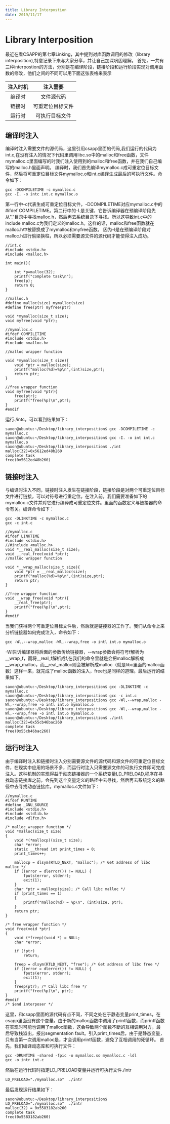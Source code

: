 ```yaml
---
title: Library Interpostion
date: 2019/11/17
---
```

# Library Interposition
最近在看CSAPP的第七章Linking，其中提到对库函数调用的修改（library interposition),特意记录下来与大家分享，并让自己加深巩固理解。
首先，一共有三种interpostion的方法，分别是在编译阶段，链接阶段和运行阶段实现对调用函数的修改，他们之间的不同可以用下面这张表格来表示

|注入时机|注入需要
|:--:|:--:
|编译时|文件源代码
|链接时|可重定位目标文件
|运行时|可执行目标文件

## 编译时注入
编译时注入需要文件的源代码，这里引用csapp里面的代码,我们运行的代码为int.c,在没有注入的情况下代码里调用libc.so中的malloc和free函数，文件mymalloc.c里面编写的时我们注入使用到的malloc和free函数，并在我们自己编写的malloc.h里面声明。
编译时，我们首先编译mymalloc.c成可重定位目标文件，然后将可重定位目标文件mymalloc.o和int.c编译生成最后的可执行文件。命令如下：
```
gcc -DCOMPILETIME -c mymalloc.c
gcc -I. -o intc int.c mymalloc.o 
```
第一行中-c代表生成可重定位目标文件，-DCOMPILETIME对应mymalloc.c中的#ifdef COMPILETIME。第二行中的-I.是关键，它告诉编译器在预编译阶段先从"."目录中寻找malloc.h，然后再去系统目录下寻找。所以这导致int.c中的include malloc.c为我们定义的malloc.h。这样的话，malloc和free函数就在malloc.h中被替换成了mymalloc和myfree函数。
因为-I是在预编译阶段对malloc.h进行偷梁换柱，所以必须需要源文件的源代码才能使得注入成功。
```
//int.c
#include <stdio.h>
#include <malloc.h>

int main(){
    
    int *p=malloc(32);
    printf("complete task\n");
    free(p);
    return 0;
}
```
```
//malloc.h
#define malloc(size) mymalloc(size)
#define free(ptr) myfree(ptr)

void *mymalloc(size_t size);
void myfree(void *ptr);
```
```
//mymalloc.c
#ifdef COMPILETIME
#include <stdio.h>
#include <malloc.h>

//malloc wrapper function 

void *mymalloc(size_t size){
    void *ptr = malloc(size);
    printf("malloc(%d)=%p\n",(int)size,ptr);
    return ptr;
}

//free wrapper function
void myfree(void *ptr){
    free(ptr);
    printf("free(%p)\n",ptr);
}
#endif
```
运行./intc，可以看到结果如下：
```
saxon@ubuntu:~/Desktop/library_interposition$ gcc -DCOMPILETIME -c mymalloc.c 
saxon@ubuntu:~/Desktop/library_interposition$ gcc -I. -o int int.c mymalloc.o 
saxon@ubuntu:~/Desktop/library_interposition$ ./int 
malloc(32)=0x5612ed48b260
complete task
free(0x5612ed48b260)
```
## 链接时注入
与编译时注入不同，链接时注入发生在链接阶段，链接阶段是对两个可重定位目标文件进行链接，可以对符号进行重定位。在注入前，我们需要准备如下的mymalloc.c文件并对它进行编译成可重定位文件。里面的函数定义与链接器的命令有关。编译命令如下：
```
gcc -DLINKTIME -c mymalloc.c
gcc -c int.c
```
```
//mymalloc.c
#ifdef LINKTIME
#include <stdio.h>
//#include <malloc.h>
void *__real_malloc(size_t size);
void __real_free(void *ptr);
//malloc wrapper function 

void *__wrap_malloc(size_t size){
    void *ptr = __real_malloc(size);
    printf("malloc(%d)=%p\n",(int)size,ptr);
    return ptr;
}

//free wrapper function
void __wrap_free(void *ptr){
    __real_free(ptr);
    printf("free(%p)\n",ptr);
}
#endif
```
当我们获得两个可重定位目标文件后，然后就是链接器的工作了。我们从命令上来分析链接器如何完成注入，命令如下：
```
gcc -Wl,--wrap,malloc -Wl,--wrap,free -o intl int.o mymalloc.o 

```
-Wl告诉编译器将后面的参数传给链接器，--wrap参数会将符号f解析为__wrap_f，而将__real_f解析成f,在我们的命令里就是会把malloc解析成__wrap_malloc，而__real_malloc则会被解析成malloc（就是libc里面的malloc函数）这样一来，就完成了malloc函数的注入，free也是同样的道理。最后运行的结果如下。
```
saxon@ubuntu:~/Desktop/library_interposition$ gcc -DLINKTIME -c mymalloc.c
saxon@ubuntu:~/Desktop/library_interposition$ gcc -c int.c 
saxon@ubuntu:~/Desktop/library_interposition$ gcc -Wl,--wrap,malloc -Wl,--wrap,free -o intl int.o mymalloc.o 
saxon@ubuntu:~/Desktop/library_interposition$ gcc -Wl,--wrap,malloc -Wl,--wrap,free -o intl int.o mymalloc.o 
saxon@ubuntu:~/Desktop/library_interposition$ ./intl 
malloc(32)=0x55cb46bac260
complete task
free(0x55cb46bac260)
```
## 运行时注入
由于编译时注入和链接时注入分别需要源文件的源代码和源文件的可重定位目标文件，在现实中应用的场景不多，而运行时注入只需要源文件的可执行文件即可完成注入。这种机制的实现得益于动态链接器的一个系统变量LD_PRELOAD,程序在寻找动态链接库之前，会先到这个变量定义的路径中去寻找，然后再去系统定义的路径中去寻找动态链接库。mymalloc.c文件如下：
```
//mymalloc.c
#ifdef RUNTIME
#define _GNU_SOURCE
#include <stdio.h>
#include <stdlib.h>
#include <dlfcn.h>

/* malloc wrapper function */
void *malloc(size_t size)
{
    void *(*mallocp)(size_t size);
    char *error;
    static __thread int print_times = 0;
    print_times++;
    
    mallocp = dlsym(RTLD_NEXT, "malloc"); /* Get address of libc malloc */
    if ((error = dlerror()) != NULL) {
        fputs(error, stderr);
        exit(1);
    }
    char *ptr = mallocp(size); /* Call libc malloc */
    if (print_times == 1)
    {
        printf("malloc(%d) = %p\n", (int)size, ptr);
    }
    return ptr;
}

/* free wrapper function */
void free(void *ptr)
{
    void (*freep)(void *) = NULL;
    char *error;

    if (!ptr)
        return;

    freep = dlsym(RTLD_NEXT, "free"); /* Get address of libc free */
    if ((error = dlerror()) != NULL) {
        fputs(error, stderr);
        exit(1);
    }
    freep(ptr); /* Call libc free */
    printf("free(%p)\n", ptr);
}
#endif
/* $end interposer */
```
这里，和csapp里面的源代码有点不同，不同之处在于静态变量print_times，在csapp里面没有这个变量。由于新的malloc函数中调用了printf函数，而printf函数在实现时可能也调用了malloc函数，这会导致两个函数不断的互相调用对方，最后导致栈溢出，报出segmentation fault。引入print_times后，由于是静态变量，只有当第一次调用malloc是，才会调用printf函数，避免了互相调用的死循环。
首先，我们编译动态库和可执行文件：
```
gcc -DRUNTIME -shared -fpic -o mymalloc.so mymalloc.c -ldl
gcc -o intr int.c
```
然后在运行代码时指定LD_PRELOAD变量并运行可执行文件./intr
```
LD_PRELOAD="./mymalloc.so"  ./intr 
```
最后发现运行结果如下：
```
saxon@ubuntu:~/Desktop/library_interposition$ LD_PRELOAD="./mymalloc.so"  ./intr 
malloc(32) = 0x5583182ab260
complete task
free(0x5583182ab260)
```











